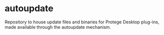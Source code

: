 autoupdate
==========

Repository to house update files and binaries for Protege Desktop plug-ins, made available through the autoupdate mechanism.
